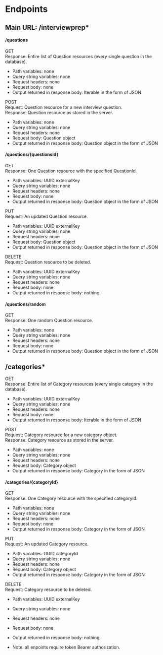# Endpoints

## Main URL: /interviewprep*  

#### /questions<br/>  

GET<br>
Response: Entire list of Question resources (every single question in the database).  
* Path variables: none
* Query string variables: none  
* Request headers: none
* Request body: none
* Output returned in response body: Iterable<Question> in the form of JSON

POST  
Request: Question resource for a new interview question.  
Response: Question resource as stored in the server.  
* Path variables: none
* Query string variables: none
* Request headers: none
* Request body: Question object
* Output returned in response body: Question object in the form of JSON

#### /questions/{questionsId}  
GET  
Response: One Question resource with the specified QuestionId.  
* Path variables: UUID externalKey
* Query string variables: none
* Request headers: none
* Request body: none
* Output returned in response body: Question object in the form of JSON

PUT  
Request: An updated Question resource.  
* Path variables: UUID externalKey
* Query string variables: none
* Request headers: none
* Request body: Question object
* Output returned in response body: Question object in the form of JSON

DELETE  
Request: Question resource to be deleted.  
* Path variables: UUID externalKey
* Query string variables: none
* Request headers: none
* Request body: none
* Output returned in response body: nothing

#### /questions/random  
GET  
Response: One random Question resource.  
* Path variables: none
* Query string variables: none
* Request headers: none
* Request body: none
* Output returned in response body: Question object in the form of JSON

## /categories*
GET  
Response: Entire list of Category resources (every single category in the database).  
* Path variables: UUID externalKey
* Query string variables: none
* Request headers: none
* Request body: none
* Output returned in response body: Iterable<Category> in the form of JSON

POST  
Request: Category resource for a new category object.  
Response: Category resource as stored in the server.  
* Path variables: none
* Query string variables: none
* Request headers: none
* Request body: Category object
* Output returned in response body: Category in the form of JSON

#### /categories/{categoryId}  
GET  
Response: One Category resource with the specified categoryId.  
* Path variables: none
* Query string variables: none
* Request headers: none
* Request body: none
* Output returned in response body: Category in the form of JSON

PUT  
Request: An updated Category resource.  
* Path variables: UUID categoryId
* Query string variables: none
* Request headers: none
* Request body: Category object
* Output returned in response body: Category in the form of JSON

DELETE  
Request: Category resource to be deleted.  
* Path variables: UUID externalKey
* Query string variables: none
* Request headers: none
* Request body: none
* Output returned in response body: nothing


* Note: all enpoints require token Bearer authorization. 